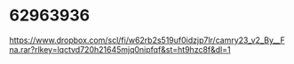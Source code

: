# 62963936



https://www.dropbox.com/scl/fi/w62rb2s519uf0idzjp7lr/camry23_v2_By__Fna.rar?rlkey=lqctvd720h21645mjq0nipfqf&st=ht9hzc8f&dl=1
